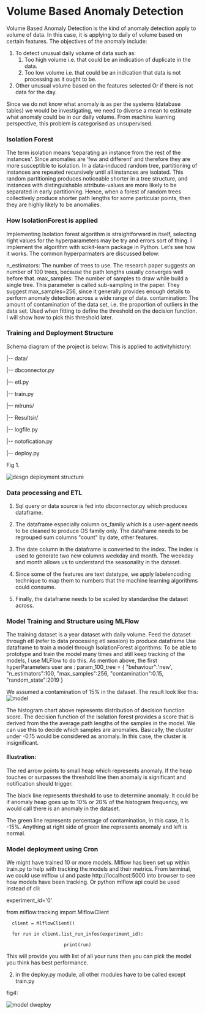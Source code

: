 
# Volume Based Anomaly Detection 

Volume Based Anomaly Detection is the kind of anomaly detection apply to volume of data. In this case,  it is applying to daily of volume based on certain features. The objectives of the anomaly include:

1. To detect  unusual daily volume of data such as:
    1. Too high volume i.e. that could be an indication of duplicate in the data.
    2. Too low volume i.e. that could be an indication that data is not processing  as it ought to be.
2. Other unusual volume based on the features selected Or if there is not data for the day.

Since we do not know what anomaly is as per the systems (database tables) we would be investigating, we need to diverse a mean to estimate what anomaly could be in our daily volume. From machine learning perspective, this problem is categorised as unsupervised.

### Isolation Forest  
The term isolation means ‘separating an instance from the rest of the instances’. Since anomalies are ‘few and different’ and therefore they are more susceptible to isolation. In a data-induced random tree, partitioning of instances are repeated recursively until all instances are isolated. This random partitioning produces noticeable shorter in a tree structure, and instances with distinguishable attribute-values are more likely to be separated in early partitioning. Hence, when a forest of random trees collectively produce shorter path lengths for some particular points, then they are highly likely to be anomalies.


### How IsolationForest is applied  
Implementing Isolation forest algorithm is straightforward in itself, selecting right values for the hyperparameters may be try and errors sort of thing. I implement the algorithm with scikit-learn package in Python. Let’s see how it works. The common hyperparmaters are discussed below: 

n_estimators: The number of trees to use. The research paper suggests an number of 100 trees, because the path lengths usually converges well before that.
max_samples: The number of samples to draw while build a single tree. This parameter is called sub-sampling in the paper. They suggest max_samples=256, since it generally provides enough details to perform anomaly detection across a wide range of data.
contamination: The amount of contamination of the data set, i.e. the proportion of outliers in the data set. Used when fitting to define the threshold on the decision function. I will show how to pick this threshold later.

### Training and  Deployment Structure  
Schema diagram of the project is below: This is applied to activityhistory:


|-- data/

|-- dbconnector.py

|–- etl.py

|-- train.py

|–- mlruns/

|-- Resultsir/

|-- logfile.py

|-- notofication.py

|–- deploy.py

Fig 1.

![desgn deployment structure](image/ML.png)

### Data processing and ETL
1. Sql query or data source is fed into dbconnector.py which produces dataframe.
2.  The dataframe especially column os_family which is a user-agent needs to be cleaned to produce OS family only. The dataframe needs to be regrouped sum columns "count" by date, other features.

3. The date column in the dataframe is converted to the index. The index is used to generate two new columns weekday and month. The weekday and month allows us to understand the seasonality in the dataset.

4. Since some of the features are text datatype, we apply labelencoding technique to map them to numbers that the machine learning algorithms could consume. 

5. Finally, the dataframe needs to be scaled by standardise the dataset across.

### Model Training and Structure using MLFlow
The training dataset is a year dataset with daily volume.
Feed the dataset through etl (refer to data processing etl session) to produce dataframe
 Use dataframe to train a model through IsolationForest algorithms:
To be able to prototype and train the model many times and still keep tracking of the models, I use MLFlow to do this.
As mention above, the first hyperParameters user are : 
param_100_tree = {
       "behaviour":'new',
      "n_estimators":100, 
     "max_samples":256, 
     "contamination":0.15, 
"random_state":2019
}

We assumed a contamination of 15% in the dataset. The result look like this:
![model](image/decisionfun.png)

The histogram chart above represents distribution of decision function score.  The decision function of the isolation forest provides a score that is derived from the the average path lengths of the samples in the model. We can use this to decide which samples are anomalies. Basically, the cluster under -0.15 would be considered as anomaly. In this case, the cluster is insignificant. 

#### Illustration:

The red arrow points to small heap which represents anomaly. If the heap touches or surpasses the threshold line then anomaly is significant and notification should trigger.

The black line represents threshold to use to determine anomaly. It could be if anomaly heap goes up to 10% or 20% of the histogram frequency, we would call there is an anomaly in the dataset.

The green line represents percentage of contamination, in this  case, it is  -15%. Anything at right side of green line represents anomaly and left is normal.

### Model deployment using Cron
We might have trained 10 or more models. Mlflow has been set up within train.py to help with tracking the models and their metrics. From terminal, we could use mlflow ui and paste http://localhost:5000 into browser to see how models have been tracking.
Or python mlflow api could be used instead of cli:

 experiment_id='0'

from mlflow.tracking import MlflowClient

      client = MlflowClient()

      for run in client.list_run_infos(experiment_id):

                         print(run)

This will provide you with list of all your runs then you can pick the model you think has best performance.

2.  in the deploy.py module, all other modules have to be called except train.py

fig4:

![model dweploy](image/deploy.png)


```python

```
